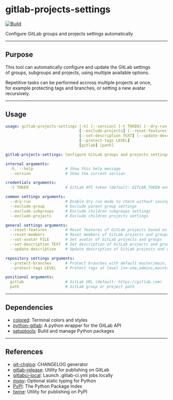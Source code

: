 # gitlab-projects-settings

<!-- markdownlint-disable no-inline-html -->

[![Build](https://gitlab.com/AdrianDC/gitlab-projects-settings/badges/main/pipeline.svg)](https://gitlab.com/AdrianDC/gitlab-projects-settings/-/commits/main/)

Configure GitLab groups and projects settings automatically

---

## Purpose

This tool can automatically configure and update the GitLab settings  
of groups, subgroups and projects, using multiple available options.

Repetitive tasks can be performed accross multiple projects at once,  
for example protecting tags and branches, or setting a new avatar recursively.

---

## Usage

<!-- prettier-ignore-start -->
<!-- readme-help-start -->

```yaml
usage: gitlab-projects-settings [-h] [--version] [-t TOKEN] [--dry-run] [--exclude-group] [--exclude-subgroups]
                                [--exclude-projects] [--reset-features] [--reset-members] [--set-avatar FILE]
                                [--set-description TEXT] [--update-description] [--protect-branches]
                                [--protect-tags LEVEL]
                                [gitlab] [path]

gitlab-projects-settings: Configure GitLab groups and projects settings automatically

internal arguments:
  -h, --help              # Show this help message
  --version               # Show the current version

credentials arguments:
  -t TOKEN                # GitLab API token (default: GITLAB_TOKEN environment)

common settings arguments:
  --dry-run               # Enable dry run mode to check without saving
  --exclude-group         # Exclude parent group settings
  --exclude-subgroups     # Exclude children subgroups settings
  --exclude-projects      # Exclude children projects settings

general settings arguments:
  --reset-features        # Reset features of GitLab projects based on usage
  --reset-members         # Reset members of GitLab projects and groups
  --set-avatar FILE       # Set avatar of GitLab projects and groups
  --set-description TEXT  # Set description of GitLab projects and groups
  --update-description    # Update description of GitLab projects and groups automatically

repository settings arguments:
  --protect-branches      # Protect branches with default master/main, develop and staging
  --protect-tags LEVEL    # Protect tags at level [no-one,admins,maintainers,developers]

positional arguments:
  gitlab                  # GitLab URL (default: https://gitlab.com)
  path                    # GitLab group or project path
```

<!-- readme-help-stop -->
<!-- prettier-ignore-end -->

---

## Dependencies

- [colored](https://pypi.org/project/colored/): Terminal colors and styles
- [python-gitlab](https://pypi.org/project/python-gitlab/): A python wrapper for the GitLab API
- [setuptools](https://pypi.org/project/setuptools/): Build and manage Python packages

---

## References

- [git-chglog](https://github.com/git-chglog/git-chglog): CHANGELOG generator
- [gitlab-release](https://pypi.org/project/gitlab-release/): Utility for publishing on GitLab
- [gitlabci-local](https://pypi.org/project/gitlabci-local/): Launch .gitlab-ci.yml jobs locally
- [mypy](https://pypi.org/project/mypy/): Optional static typing for Python
- [PyPI](https://pypi.org/): The Python Package Index
- [twine](https://pypi.org/project/twine/): Utility for publishing on PyPI
